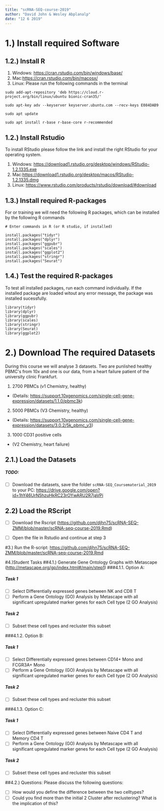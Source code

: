 ```yaml
---
title: "scRNA-SEQ-course-2019"
author: "David John & Wesley Abplanalp"
date: "12 6 2019"
---
```



# 1.) Install required Software
## 1.2.) Install R

1. Windows: <https://cran.rstudio.com/bin/windows/base/>
2. Mac:<https://cran.rstudio.com/bin/macosx/>
3. Linux: Please run the following commands in the terminal
```{shell}
sudo add-apt-repository 'deb https://cloud.r-project.org/bin/linux/ubuntu bionic-cran35/'

sudo apt-key adv --keyserver keyserver.ubuntu.com --recv-keys E084DAB9

sudo apt update

sudo apt install r-base r-base-core r-recommended
```

## 1.2.) Install Rstudio

To install RStudio please follow the link and install the right RStudio for your operating system.

1. Windows: <https://download1.rstudio.org/desktop/windows/RStudio-1.2.1335.exe>
2. Mac:<https://download1.rstudio.org/desktop/macos/RStudio-1.2.1335.dmg>
3. Linux: <https://www.rstudio.com/products/rstudio/download/#download>

## 1.3.) Install required R-packages

For or training we will need the following R packages, which can be installed by the following R commands
```{r}
# Enter commands in R (or R studio, if installed)

install.packages("tidyr")
install.packages("dplyr")
install.packages("ggpubr")
install.packages("scales")
install.packages("ggplot2")
install.packages("stringr")
install.packages("Seurat")

```


## 1.4.) Test the required R-packages

To test all installed packages, run each command individually. 
If the installed package are loaded witout any error message, the package was installed sucessfully. 
```{r}
library(tidyr)
library(dplyr)
library(ggpubr)
library(scales)
library(stringr)
library(Seurat)
library(ggplot2)
```

# 2.) Download The required Datasets

During this course we will analyse 3 datasets. Two are punlished healthy PBMC's from 10x and one is our data, from a heart failure patient of the university clinic Frankfurt.
1. 2700 PBMCs (v1 Chemistry, healthy) 
* (Details: <https://support.10xgenomics.com/single-cell-gene-expression/datasets/1.1.0/pbmc3k>)
2. 5000 PBMCs (V3 Chemistry, healthy) 
* (Details: <https://support.10xgenomics.com/single-cell-gene-expression/datasets/3.0.2/5k_pbmc_v3>)
3. 1000 CD31 positive cells 
* (V2 Chemistry, heart failure)


## 2.1.) Load the Datasets
##### TODO:
- [ ] Download the datasets, save the folder `scRNA-SEQ_Coursematerial_2019` to your PC:
<https://drive.google.com/open?id=1hY46UrN5hzuHkRC23rOYwARU2R7jaVPi>


## 2.2) Load the RScript
-[ ] Download the Rscript (<https://github.com/djhn75/scRNA-SEQ-ZMM/blob/master/scRNA-seq-course-2019.Rmd>) 
-[ ] Open the file in Rstudio and continue at step 3



#3.) Run the R-script: https://github.com/djhn75/scRNA-SEQ-ZMM/blob/master/scRNA-seq-course-2019.Rmd


#4.)Student Tasks
##4.1.) Generate Gene Ontology Graphs with Metascape (http://metascape.org/gp/index.html#/main/step1)
###4.1.1. Option A: 
##### Task 1
-[ ] Select Differentially expressed genes between NK and CD8 T
-[ ] Perform a Gene Ontology (GO) Analysis by Metascape with all significant upregulated marker genes for each Cell type (2 GO Analysis)
  
##### Task 2
-[ ] Subset these cell types and recluster this subset


###4.1.2. Option B:
##### Task 1

-[ ] Select Differentially expressed genes between CD14+ Mono and FCGR3A+ Mono
-[ ] Perform a Gene Ontology (GO) Analysis by Metascape with all significant upregulated marker genes for each Cell type (2 GO Analysis)

##### Task 2
-[ ] Subset these cell types and recluster this subset
  
  
###4.1.3. Option C:
##### Task 1

-[ ] Select Differentially expressed genes between Naive CD4 T and Memory CD4 T
-[ ] Perform a Gene Ontology (GO) Analysis by Metascape with all significant upregulated marker genes for each Cell type (2 GO Analysis)

##### Task 2
-[ ] Subset these cell types and recluster this subset
  
  
##4.2.) Questions: Please discuss the following questions:

-[ ] How would you define the difference between the two celltypes?
-[ ] Could you find more than the initial 2 Cluster after reclustering? What is the implication of this? 
